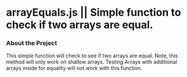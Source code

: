 # arrayEquals.js || Simple function to check if two arrays are equal.


### About the Project

This simple function will check to see if two arrays are equal. Note, this method will only work on shallow arrays. Testing Arrays with additional arrays inside for equality will not work with this function.